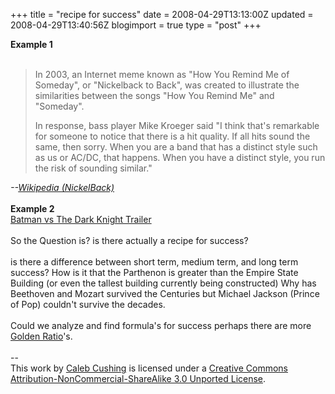 +++
title = "recipe for success"
date = 2008-04-29T13:13:00Z
updated = 2008-04-29T13:40:56Z
blogimport = true 
type = "post"
+++

<strong>Example 1</strong><br /><br /><blockquote><p>In 2003, an Internet meme known as "How You Remind Me of Someday", or "Nickelback to Back", was created to illustrate the similarities between the songs "How You Remind Me" and "Someday".</p><p>In response, bass player Mike Kroeger said "I think that's remarkable for someone to notice that there is a hit quality. If all hits sound the same, then sorry. When you are a band that has a distinct style such as us or AC/DC, that happens. When you have a distinct style, you run the risk of sounding similar."</p></blockquote><em> --<a href="http://en.wikipedia.org/wiki/Nickelback">Wikipedia (NickelBack)</a></em><br /><br /><strong>Example 2</strong><br /><a href="http://www.collegehumor.com/video:1813453">Batman vs The Dark Knight Trailer</a><br /><br />So the Question is? is there actually a recipe for success?<br /><br />is there a difference between short term, medium term, and long term success? How is it that the Parthenon is greater than the Empire State Building (or even the tallest building currently being constructed) Why has Beethoven and Mozart survived the Centuries but Michael Jackson (Prince of Pop) couldn't survive the decades.<br /><br />Could we analyze and find formula's for success perhaps there are more <a href="http://en.wikipedia.org/wiki/Golden_ratio">Golden Ratio</a>'s.<div class="blogger-post-footer"><br />--<br />
This <span xmlns:dc="http://purl.org/dc/elements/1.1/" href="http://purl.org/dc/dcmitype/Text" rel="dc:type">work</span> by <a xmlns:cc="http://creativecommons.org/ns#" href="http://www.xenoterracide.com" property="cc:attributionName" rel="cc:attributionURL">Caleb Cushing</a> is licensed under a <a rel="license" href="http://creativecommons.org/licenses/by-nc-sa/3.0/">Creative Commons Attribution-NonCommercial-ShareAlike 3.0 Unported License</a>.</div>
